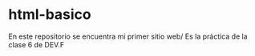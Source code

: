 # html-basico
En este repositorio se encuentra mi primer sitio web/
Es la práctica de la clase 6 de DEV.F
